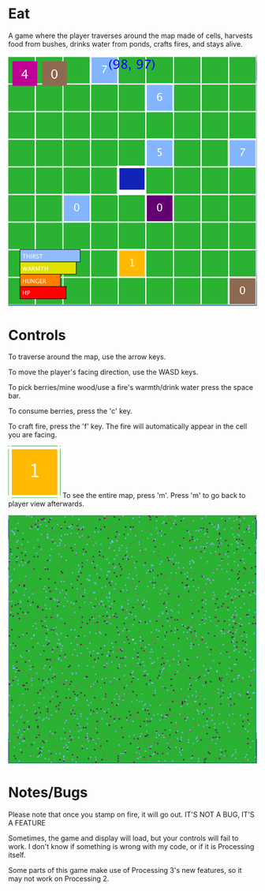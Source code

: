 # Eat
A game where the player traverses around the map made of cells, harvests food from bushes, drinks water from ponds, crafts fires, and stays alive.

![Screenshot](ex/img.PNG)

# Controls
To traverse around the map, use the arrow keys.

To move the player's facing direction, use the WASD keys.

To pick berries/mine wood/use a fire's warmth/drink water press the space bar.

To consume berries, press the 'c' key.

To craft fire, press the 'f' key. The fire will automatically appear in the cell you are facing.

![Screenshot](ex/fire.PNG)
To see the entire map, press 'm'. Press 'm' to go back to player view afterwards.

![Screenshot](ex/entmap.PNG)
# Notes/Bugs
Please note that once you stamp on fire, it will go out. IT'S NOT A BUG, IT'S A FEATURE

Sometimes, the game and display will load, but your controls will fail to work. I don't know if something is wrong with my code, or if it is Processing itself.

Some parts of this game make use of Processing 3's new features, so it may not work on Processing 2.
